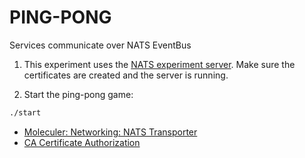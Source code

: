# PING-PONG

Services communicate over NATS EventBus

1. This experiment uses the [NATS experiment server](../../../nats/docker).
   Make sure the certificates are created and the server is running.

2. Start the ping-pong game:

```sh
./start
```

- [Moleculer: Networking: NATS Transporter](https://moleculer.services/docs/0.14/networking.html#NATS-Transporter)
- [CA Certificate Authorization](https://stackoverflow.com/a/16311147/3970755)
